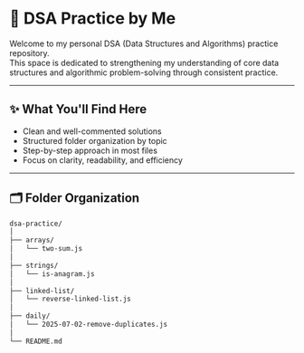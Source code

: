 # 🧠 DSA Practice by Me

Welcome to my personal DSA (Data Structures and Algorithms) practice repository.  
This space is dedicated to strengthening my understanding of core data structures and algorithmic problem-solving through consistent practice.

---

## ✨ What You'll Find Here

- Clean and well-commented solutions
- Structured folder organization by topic
- Step-by-step approach in most files
- Focus on clarity, readability, and efficiency

---

## 🗂️ Folder Organization

```bash
dsa-practice/
│
├── arrays/
│   └── two-sum.js
│
├── strings/
│   └── is-anagram.js
│
├── linked-list/
│   └── reverse-linked-list.js
│
├── daily/
│   └── 2025-07-02-remove-duplicates.js
│
└── README.md
